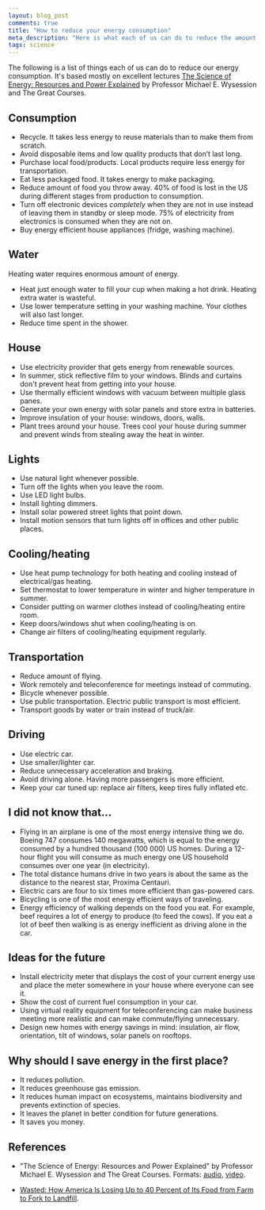 ```yaml
---
layout: blog_post
comments: true
title: "How to reduce your energy consumption"
meta_description: "Here is what each of us can do to reduce the amount of energy we use."
tags: science
---
```


The following is a list of things each of us can do to reduce our energy consumption. It's based mostly on excellent lectures [The Science of Energy: Resources and Power Explained](http://www.thegreatcourses.com/courses/the-science-of-energy-resources-and-power-explained.html) by Professor Michael E. Wysession and  The Great Courses.


## Consumption

* Recycle. It takes less energy to reuse materials than to make them from scratch.
* Avoid disposable items and low quality products that don’t last long.
* Purchase local food/products. Local products require less energy for transportation.
* Eat less packaged food. It takes energy to make packaging.
* Reduce amount of food you throw away. 40% of food is lost in the US during different stages from production to consumption.
* Turn off electronic devices *completely* when they are not in use instead of leaving them in standby or sleep mode. 75% of electricity from electronics is consumed when they are not on.
* Buy energy efficient house appliances (fridge, washing machine).

## Water

Heating water requires enormous amount of energy.

* Heat just enough water to fill your cup when making a hot drink. Heating extra water is wasteful.
* Use lower temperature setting in your washing machine. Your clothes will also last longer.
* Reduce time spent in the shower.

## House

* Use electricity provider that gets energy from renewable sources.
* In summer, stick reflective film to your windows. Blinds and curtains don't prevent heat from getting into your house.
* Use thermally efficient windows with vacuum between multiple glass panes.
* Generate your own energy with solar panels and store extra in batteries.
* Improve insulation of your house: windows, doors, walls.
* Plant trees around your house. Trees cool your house during summer and prevent winds from stealing away the heat in winter.

## Lights

* Use natural light whenever possible.
* Turn off the lights when you leave the room.
* Use LED light bulbs.
* Install lighting dimmers.
* Install solar powered street lights that point down.
* Install motion sensors that turn lights off in offices and other public places.

## Cooling/heating

* Use heat pump technology for both heating and cooling instead of electrical/gas heating.
* Set thermostat to lower temperature in winter and higher temperature in summer.
* Consider putting on warmer clothes instead of cooling/heating entire room.
* Keep doors/windows shut when cooling/heating is on.
* Change air filters of cooling/heating equipment regularly.



## Transportation

* Reduce amount of flying.
* Work remotely and teleconference for meetings instead of commuting.
* Bicycle whenever possible.
* Use public transportation. Electric public transport is most efficient.
* Transport goods by water or train instead of truck/air.

## Driving

* Use electric car.
* Use smaller/lighter car.
* Reduce unnecessary acceleration and braking.
* Avoid driving alone. Having more passengers is more efficient.
* Keep your car tuned up: replace air filters, keep tires fully inflated etc.


## I did not know that…

* Flying in an airplane is one of the most energy intensive thing we do. Boeing 747 consumes 140 megawatts, which is equal to the energy consumed by a hundred thousand (100 000) US homes. During a 12-hour flight you will consume as much energy one US household consumes over one year (in electricity).
* The total distance humans drive in two years is about the same as the distance to the nearest star, Proxima Centauri.
* Electric cars are four to six times more efficient than gas-powered cars.
* Bicycling is one of the most energy efficient ways of traveling.
* Energy efficiency of walking depends on the food you eat. For example, beef requires a lot of energy to produce (to feed the cows). If you eat a lot of beef then walking is as energy inefficient as driving alone in the car.

## Ideas for the future

* Install electricity meter that displays the cost of your current energy use and place the meter somewhere in your house where everyone can see it.
* Show the cost of current fuel consumption in your car.
* Using virtual reality equipment for teleconferencing can make business meeting more realistic and can make commute/flying unnecessary.
* Design new homes with energy savings in mind: insulation, air flow, orientation, tilt of windows, solar panels on rooftops.


## Why should I save energy in the first place?

* It reduces pollution.
* It reduces greenhouse gas emission.
* It reduces human impact on ecosystems, maintains biodiversity and prevents extinction of species.
* It leaves the planet in better condition for future generations.
* It saves you money.



## References

* "The Science of Energy: Resources and Power Explained" by Professor Michael E. Wysession and The Great Courses. Formats: [audio](https://www.amazon.com/Science-Energy-Resources-Power-Explained/dp/B01BVPXLWQ), [video](http://www.thegreatcourses.com/courses/the-science-of-energy-resources-and-power-explained.html).

* [Wasted: How America Is Losing Up to 40 Percent of Its Food from Farm to Fork to Landfill](https://www.nrdc.org/sites/default/files/wasted-food-IP.pdf).

